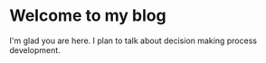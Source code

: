 # Welcome to my blog

I'm glad you are here. I plan to talk about decision making process development.

